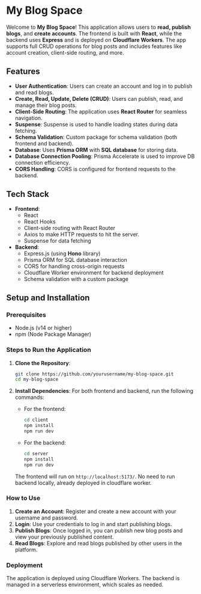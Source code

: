 # My Blog Space

Welcome to **My Blog Space**! This application allows users to **read, publish blogs**, and **create accounts**. The frontend is built with **React**, while the backend uses **Express** and is deployed on **Cloudflare Workers**. The app supports full CRUD operations for blog posts and includes features like account creation, client-side routing, and more.

## Features

- **User Authentication**: Users can create an account and log in to publish and read blogs.
- **Create, Read, Update, Delete (CRUD)**: Users can publish, read, and manage their blog posts.
- **Client-Side Routing**: The application uses **React Router** for seamless navigation.
- **Suspense**: Suspense is used to handle loading states during data fetching.
- **Schema Validation**: Custom package for schema validation (both frontend and backend).
- **Database**: Uses **Prisma ORM** with **SQL database** for storing data.
- **Database Connection Pooling**: Prisma Accelerate is used to improve DB connection efficiency.
- **CORS Handling**: CORS is configured for frontend requests to the backend.

## Tech Stack

- **Frontend**:
  - React
  - React Hooks
  - Client-side routing with React Router
  - Axios to make HTTP requests to hit the server.
  - Suspense for data fetching
- **Backend**:
  - Express.js (using **Hono** library)
  - Prisma ORM for SQL database interaction
  - CORS for handling cross-origin requests
  - Cloudflare Worker environment for backend deployment
  - Schema validation with a custom package
  
## Setup and Installation

### Prerequisites

- Node.js (v14 or higher)
- npm (Node Package Manager)

### Steps to Run the Application

1. **Clone the Repository**:
    ```bash
    git clone https://github.com/yourusername/my-blog-space.git
    cd my-blog-space
    ```

2. **Install Dependencies**:
    For both frontend and backend, run the following commands:

    - For the frontend:
        ```bash
        cd client
        npm install
        npm run dev
        ```

    - For the backend:
        ```bash
        cd server
        npm install
        npm run dev
        ```

    The frontend will run on `http://localhost:5173/`.
    No need to run backend locally, already deployed in cloudflare worker.

### How to Use

1. **Create an Account**: Register and create a new account with your username and password.
2. **Login**: Use your credentials to log in and start publishing blogs.
3. **Publish Blogs**: Once logged in, you can publish new blog posts and view your previously published content.
4. **Read Blogs**: Explore and read blogs published by other users in the platform.

### Deployment

The application is deployed using Cloudflare Workers. The backend is managed in a serverless environment, which scales as needed.


